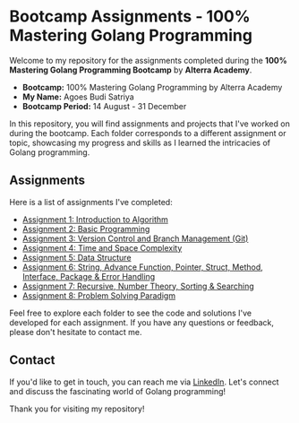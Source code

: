 # Bootcamp Assignments - 100% Mastering Golang Programming

Welcome to my repository for the assignments completed during the **100% Mastering Golang Programming Bootcamp** by **Alterra Academy**.

- **Bootcamp:** 100% Mastering Golang Programming by Alterra Academy
- **My Name:** Agoes Budi Satriya
- **Bootcamp Period:** 14 August - 31 December

In this repository, you will find assignments and projects that I've worked on during the bootcamp. Each folder corresponds to a different assignment or topic, showcasing my progress and skills as I learned the intricacies of Golang programming.

## Assignments

Here is a list of assignments I've completed:

- [Assignment 1: Introduction to Algorithm](/01_Introduction_to_Algorithm/README.md)
- [Assignment 2: Basic Programming](/02_Basic_Programming/README.md)
- [Assignment 3: Version Control and Branch Management (Git)](03_Version_Control_and_Branch_Management_(Git)/README.md)
- [Assignment 4: Time and Space Complexity](04_Time_and_Space_Complexity/README.md)
- [Assignment 5: Data Structure](05_Data_Structure/README.md)
- [Assignment 6: String, Advance Function, Pointer, Struct, Method, Interface, Package & Error Handling](06_String_Advance_Function_Pointer_Struct_Method_Interface_Package_Error_Handling/README.md)
- [Assignment 7: Recursive, Number Theory, Sorting & Searching](07_Recursive_Number_Theory_Sorting_Searching/README.md)
- [Assignment 8: Problem Solving Paradigm](08_Problem_Solving_Paradigm/README.md)

Feel free to explore each folder to see the code and solutions I've developed for each assignment. If you have any questions or feedback, please don't hesitate to contact me.

## Contact

If you'd like to get in touch, you can reach me via [LinkedIn](https://www.linkedin.com/in/aszaychik/). Let's connect and discuss the fascinating world of Golang programming!

Thank you for visiting my repository!
